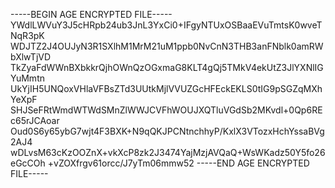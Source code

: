 -----BEGIN AGE ENCRYPTED FILE-----
YWdlLWVuY3J5cHRpb24ub3JnL3YxCi0+IFgyNTUxOSBaaEVuTmtsK0wveTNqR3pK
WDJTZ2J4OUJyN3R1SXlhM1MrM21uM1ppb0NvCnN3THB3anFNblk0amRWbXlwTjVD
TkZyaFdWWnBXbkkrQjhOWnQzOGxmaG8KLT4gQj5TMkV4ekUtZ3JlYXNlIGYuMmtn
UkYjIH5UNQoxVHlaVFBsZTd3UUtkMjlVVUZGcHFEckEKLS0tIG9pSGZqMXhYeXpF
SHJSeFRtWmdWTWdSMnZlWWJCVFhWOUJXQTluVGdSb2MKvdl+0Qp6REc65rJCAoar
Oud0S6y65ybG7wjt4F3BXK+N9qQKJPCNtnchhyP/KxlX3VTozxHchYssaBVg2AJ4
wDLvsM63cKzOOZnX+vkXcP8zk2J3474YajMzjAVQaQ+WsWKadz50Y5fo26eGcCOh
+vZOXfrgv61orcc/J7yTm06mmw52
-----END AGE ENCRYPTED FILE-----
